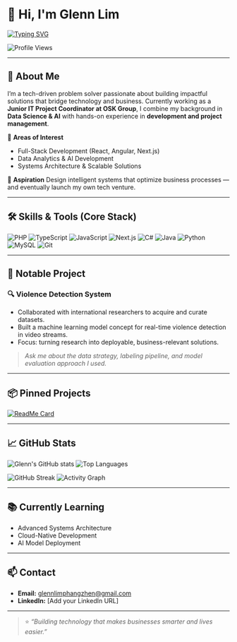 # 👋 Hi, I'm Glenn Lim

[![Typing SVG](https://readme-typing-svg.herokuapp.com?font=Fira+Code&size=24&pause=1000&color=36BCF7&width=600&lines=Full-Stack+Developer;Data+%26+AI+Enthusiast;Future+Systems+Architect;Aspiring+Tech+Entrepreneur)](https://git.io/typing-svg)

![Profile Views](https://komarev.com/ghpvc/?username=captainblublu&color=blue)

---

## 🚀 About Me
I’m a tech-driven problem solver passionate about building impactful solutions that bridge technology and business.
Currently working as a **Junior IT Project Coordinator at OSK Group**, I combine my background in **Data Science & AI** with hands-on experience in **development and project management**.

🌟 **Areas of Interest**
- Full-Stack Development (React, Angular, Next.js)
- Data Analytics & AI Development
- Systems Architecture & Scalable Solutions

🎯 **Aspiration**
Design intelligent systems that optimize business processes — and eventually launch my own tech venture.

---

## 🛠️ Skills & Tools (Core Stack)
<!-- Order requested: PHP → TypeScript → JavaScript → Next.js → C# → Java → Python → MySQL → Git -->
![PHP](https://img.shields.io/badge/PHP-777BB4?style=for-the-badge&logo=php&logoColor=white)
![TypeScript](https://img.shields.io/badge/TypeScript-007ACC?style=for-the-badge&logo=typescript&logoColor=white)
![JavaScript](https://img.shields.io/badge/JavaScript-F7DF1E?style=for-the-badge&logo=javascript&logoColor=black)
![Next.js](https://img.shields.io/badge/Next.js-000000?style=for-the-badge&logo=nextdotjs&logoColor=white)
![C#](https://img.shields.io/badge/C%23-239120?style=for-the-badge&logo=c-sharp&logoColor=white)
![Java](https://img.shields.io/badge/Java-007396?style=for-the-badge&logo=java&logoColor=white)
![Python](https://img.shields.io/badge/Python-3776AB?style=for-the-badge&logo=python&logoColor=white)
![MySQL](https://img.shields.io/badge/MySQL-4479A1?style=for-the-badge&logo=mysql&logoColor=white)
![Git](https://img.shields.io/badge/Git-F05032?style=for-the-badge&logo=git&logoColor=white)

<!-- If you want to showcase more tools later, add them below as a separate row (e.g., Angular, React, Azure, Firebase, MSSQL, MariaDB). -->

---

## 📌 Notable Project
### 🔍 Violence Detection System
- Collaborated with international researchers to acquire and curate datasets.
- Built a machine learning model concept for real-time violence detection in video streams.
- Focus: turning research into deployable, business-relevant solutions.

> _Ask me about the data strategy, labeling pipeline, and model evaluation approach I used._

---

## 📦 Pinned Projects
<!-- Replace repo names with your actual repositories -->
[![ReadMe Card](https://github-readme-stats.vercel.app/api/pin/?username=captainblublu&repo=violence-detection&theme=radical)](https://github.com/captainblublu/violence-detection)

---

## 📈 GitHub Stats
![Glenn's GitHub stats](https://github-readme-stats.vercel.app/api?username=captainblublu&show_icons=true&theme=radical)
![Top Languages](https://github-readme-stats.vercel.app/api/top-langs/?username=captainblublu&layout=compact&theme=radical)

<!-- Optional extras: Streak & Activity Graph -->
![GitHub Streak](https://streak-stats.demolab.com?user=captainblublu&theme=radical)
![Activity Graph](https://github-readme-activity-graph.vercel.app/graph?username=captainblublu&theme=react-dark)

---

## 📚 Currently Learning
- Advanced Systems Architecture
- Cloud-Native Development
- AI Model Deployment

---

## 📫 Contact
- **Email:** glennlimphangzhen@gmail.com
- **LinkedIn:** [Add your LinkedIn URL]

---

> ⭐️ _“Building technology that makes businesses smarter and lives easier.”_
